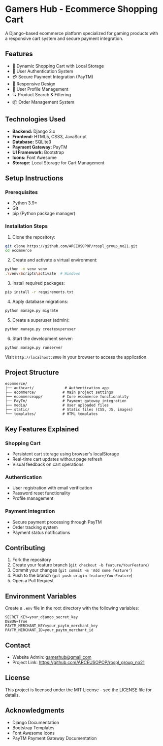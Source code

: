 # Gamers Hub - Ecommerce Shopping Cart

A Django-based ecommerce platform specialized for gaming products with a responsive cart system and secure payment integration.

## Features

- 🛒 Dynamic Shopping Cart with Local Storage
- 🔐 User Authentication System
- 💳 Secure Payment Integration (PayTM)
- 📱 Responsive Design
- 👤 User Profile Management
- 🔍 Product Search & Filtering
- 📦 Order Management System

## Technologies Used

- **Backend:** Django 3.x
- **Frontend:** HTML5, CSS3, JavaScript
- **Database:** SQLite3
- **Payment Gateway:** PayTM
- **UI Framework:** Bootstrap
- **Icons:** Font Awesome
- **Storage:** Local Storage for Cart Management

## Setup Instructions

### Prerequisites

- Python 3.9+
- Git
- pip (Python package manager)

### Installation Steps

1. Clone the repository:
```bash
git clone https://github.com/ARCEUSOPOP/rospl_group_no21.git
cd ecommerce
```

2. Create and activate a virtual environment:
```bash
python -m venv venv
.\venv\Scripts\activate  # Windows
```

3. Install required packages:
```bash
pip install -r requirements.txt
```

4. Apply database migrations:
```bash
python manage.py migrate
```

5. Create a superuser (admin):
```bash
python manage.py createsuperuser
```

6. Start the development server:
```bash
python manage.py runserver
```

Visit `http://localhost:8000` in your browser to access the application.

## Project Structure

```
ecommerce/
├── authcart/              # Authentication app
├── ecommerce/            # Main project settings
├── ecommerceapp/         # Core ecommerce functionality
├── PayTm/                # Payment gateway integration
├── media/                # User uploaded files
├── static/               # Static files (CSS, JS, images)
└── templates/            # HTML templates
```

## Key Features Explained

### Shopping Cart
- Persistent cart storage using browser's localStorage
- Real-time cart updates without page refresh
- Visual feedback on cart operations

### Authentication
- User registration with email verification
- Password reset functionality
- Profile management

### Payment Integration
- Secure payment processing through PayTM
- Order tracking system
- Payment status notifications

## Contributing

1. Fork the repository
2. Create your feature branch (`git checkout -b feature/YourFeature`)
3. Commit your changes (`git commit -m 'Add some feature'`)
4. Push to the branch (`git push origin feature/YourFeature`)
5. Open a Pull Request

## Environment Variables

Create a `.env` file in the root directory with the following variables:
```
SECRET_KEY=your_django_secret_key
DEBUG=True
PAYTM_MERCHANT_KEY=your_paytm_merchant_key
PAYTM_MERCHANT_ID=your_paytm_merchant_id
```

## Contact

- Website Admin: gamerhub@gmail.com
- Project Link: https://github.com/ARCEUSOPOP/rospl_group_no21

## License

This project is licensed under the MIT License - see the LICENSE file for details.

## Acknowledgments

- Django Documentation
- Bootstrap Templates
- Font Awesome Icons
- PayTM Payment Gateway Documentation